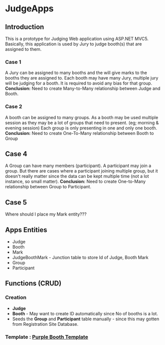 # JudgeApps
## Introduction
This is a prototype for Judging Web application using ASP.NET MVC5. Basically, this application is used by Jury to judge booth(s) that are assigned to them.

### Case 1
A Jury can be assigned to many booths and the will give marks to the booths they are assigned to.
Each booth may have many Jury, multiple jury will be judging for a booth. It is required to avoid any bias for that group.
**Conclusion:** Need to create Many-to-Many relationship between Judge and Booth.

### Case 2
A booth can be assigned to many groups. As a booth may be used multiple session as they may be a lot of groups that need to present. (eg; morning & evening session)
Each group is only presenting in one and only one booth.
**Conclusion:** Need to create One-To-Many relationship between Booth to Group

## Case 4
A Group can have many members (participant). A participant may join a group. But there are cases where a participant joining multiple group, but it doesn't really matter since the data can be kept multiple time (not a lot instance, so small matter).
**Conclusion:** Need to create One-to-Many relationship between Group to Participant.

## Case 5
Where should I place my Mark entity???

## Apps Entities
* Judge
* Booth
* Mark
* JudgeBoothMark - Junction table to store Id of Judge, Booth Mark
* Group
* Participant

## Functions (CRUD)
### Creation
* **Judge**
* **Booth** - May want to create ID automatically since No of booths is a lot.
* Seeds the **Group** and **Participant** table manually - since this may gotten from Registration Site Database.

### Template : [Purple Booth Template](https://gist.github.com/PurpleBooth/109311bb0361f32d87a2)

